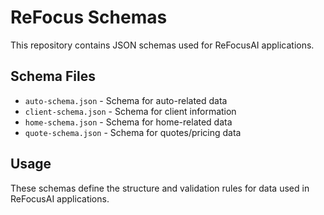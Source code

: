 # ReFocus Schemas

This repository contains JSON schemas used for ReFocusAI applications.

## Schema Files

- `auto-schema.json` - Schema for auto-related data
- `client-schema.json` - Schema for client information 
- `home-schema.json` - Schema for home-related data
- `quote-schema.json` - Schema for quotes/pricing data

## Usage

These schemas define the structure and validation rules for data used in ReFocusAI applications. 